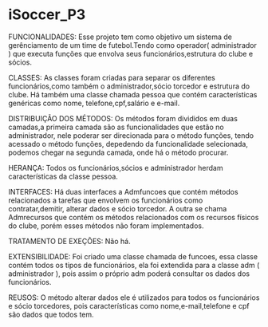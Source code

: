 # iSoccer_P3
FUNCIONALIDADES:
  Esse projeto tem como objetivo um sistema de gerênciamento de um time de futebol.Tendo como operador( administrador ) que executa funções que envolva seus funcionários,estrutura do clube e sócios.
 
CLASSES:
  As classes foram criadas para separar os diferentes funcionários,como também o administrador,sócio torcedor e estrutura do clube. Há também uma classe chamada pessoa que contém características genéricas como nome, telefone,cpf,salário e e-mail.
  
 DISTRIBUIÇÃO DOS MÉTODOS:
  Os métodos foram divididos em duas camadas,a primeira camada são as funcionalidades que estão no administrador, nele poderar ser direcionada para o método funções, tendo acessado o método funções, depedendo da funcionalidade selecionada, podemos chegar na segunda camada, onde há o método procurar.
  
  HERANÇA:
    Todos os funcionários,sócios e administrador herdam características da classe pessoa.
  
  INTERFACES:
    Há duas interfaces a Admfuncoes que contém métodos relacionados a tarefas que envolvem os funcionários como contratar,demitir, alterar dados e sócio torcedor. A outra se chama Admrecursos que contém os métodos relacionados com os recursos físicos do clube, porém esses métodos não foram implementados.
    
  TRATAMENTO DE EXEÇÕES:
    Não há.
    
   EXTENSIBILIDADE:
    Foi criado uma classe chamada de funcoes, essa classe contém todos os tipos de funcionários, ela foi extendida para a classe adm ( administrador ), pois assim o próprio adm poderá consultar os dados dos funcionários.
   
   REUSOS:
    O método alterar dados ele é utilizados para todos os funcionários e sócio torcedores, pois características como nome,e-mail,telefone e cpf são dados que todos tem.
